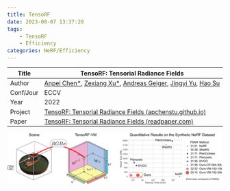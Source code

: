 ```yaml
---
title: TensoRF
date: 2023-08-07 13:37:20
tags:
    - TensoRF
    - Efficiency
categories: NeRF/Efficiency
---
```


| Title     | TensoRF: Tensorial Radiance Fields                                                                                                                                                                           |
| --------- | ------------------------------------------------------------------------------------------------------------------ |
| Author    | [Anpei Chen*](https://apchenstu.github.io/), [Zexiang Xu*](http://cseweb.ucsd.edu/~zex014/), [Andreas Geiger](http://www.cvlibs.net/), [Jingyi Yu](https://sist.shanghaitech.edu.cn/2020/0707/c7499a53862/page.htm), [Hao Su](https://cseweb.ucsd.edu/~haosu/) |
| Conf/Jour | ECCV                                                                                                                                                                                                                                                           |
| Year      | 2022                                                                                                                                                                                                                                                           |
| Project   | [TensoRF: Tensorial Radiance Fields (apchenstu.github.io)](https://apchenstu.github.io/TensoRF/)                                                                                                                                                               |
| Paper     | [TensoRF: Tensorial Radiance Fields (readpaper.com)](https://readpaper.com/pdf-annotate/note?pdfId=4695564851771080705&noteId=1905538040970952960)                                                                                                             |

![image.png](https://raw.githubusercontent.com/qiyun71/Blog_images/main/pictures/20230807134443.png)

<!-- more -->
